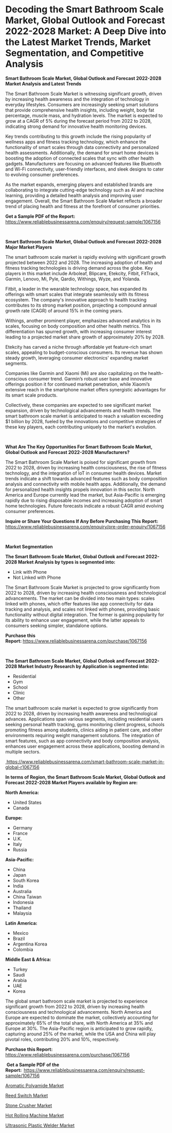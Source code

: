 <p><h1>Decoding the Smart Bathroom Scale Market, Global Outlook and Forecast 2022-2028 Market: A Deep Dive into the Latest Market Trends, Market Segmentation, and Competitive Analysis</h1></p><p><strong>Smart Bathroom Scale Market, Global Outlook and Forecast 2022-2028 Market Analysis and Latest Trends</strong></p>
<p><p>The Smart Bathroom Scale Market is witnessing significant growth, driven by increasing health awareness and the integration of technology in everyday lifestyles. Consumers are increasingly seeking smart solutions that provide comprehensive health insights, including weight, body fat percentage, muscle mass, and hydration levels. The market is expected to grow at a CAGR of 5% during the forecast period from 2022 to 2028, indicating strong demand for innovative health monitoring devices.</p><p>Key trends contributing to this growth include the rising popularity of wellness apps and fitness tracking technology, which enhance the functionality of smart scales through data connectivity and personalized health assessments. Additionally, the demand for smart home devices is boosting the adoption of connected scales that sync with other health gadgets. Manufacturers are focusing on advanced features like Bluetooth and Wi-Fi connectivity, user-friendly interfaces, and sleek designs to cater to evolving consumer preferences.</p><p>As the market expands, emerging players and established brands are collaborating to integrate cutting-edge technology such as AI and machine learning, providing a detailed health analysis and improving user engagement. Overall, the Smart Bathroom Scale Market reflects a broader trend of placing health and fitness at the forefront of consumer priorities.</p></p>
<p><strong>Get a Sample PDF of the Report:&nbsp;</strong> <a href="https://www.reliablebusinessarena.com/enquiry/request-sample/1067156">https://www.reliablebusinessarena.com/enquiry/request-sample/1067156</a></p>
<p>&nbsp;</p>
<p><strong>Smart Bathroom Scale Market, Global Outlook and Forecast 2022-2028 Major Market Players</strong></p>
<p><p>The smart bathroom scale market is rapidly evolving with significant growth projected between 2022 and 2028. The increasing adoption of health and fitness tracking technologies is driving demand across the globe. Key players in this market include Arboleaf, Blipcare, Etekcity, Fitbit, FitTrack, Garmin, Lenovo, Mi, Pyle, Qardio, Withings, Wyze, and Yolanda.</p><p>Fitbit, a leader in the wearable technology space, has expanded its offerings with smart scales that integrate seamlessly with its fitness ecosystem. The company's innovative approach to health tracking contributes to its strong market position, projecting a compound annual growth rate (CAGR) of around 15% in the coming years.</p><p>Withings, another prominent player, emphasizes advanced analytics in its scales, focusing on body composition and other health metrics. This differentiation has spurred growth, with increasing consumer interest leading to a projected market share growth of approximately 20% by 2028.</p><p>Etekcity has carved a niche through affordable yet feature-rich smart scales, appealing to budget-conscious consumers. Its revenue has shown steady growth, leveraging consumer electronics' expanding market segments.</p><p>Companies like Garmin and Xiaomi (Mi) are also capitalizing on the health-conscious consumer trend. Garmin’s robust user base and innovative offerings position it for continued market penetration, while Xiaomi’s extensive reach in the smartphone market offers synergistic advantages for its smart scale products.</p><p>Collectively, these companies are expected to see significant market expansion, driven by technological advancements and health trends. The smart bathroom scale market is anticipated to reach a valuation exceeding $1 billion by 2028, fueled by the innovations and competitive strategies of these key players, each contributing uniquely to the market's evolution.</p></p>
<p>&nbsp;</p>
<p><strong>What Are The Key Opportunities For Smart Bathroom Scale Market, Global Outlook and Forecast 2022-2028 Manufacturers?</strong></p>
<p><p>The Smart Bathroom Scale Market is poised for significant growth from 2022 to 2028, driven by increasing health consciousness, the rise of fitness technology, and the integration of IoT in consumer health devices. Market trends indicate a shift towards advanced features such as body composition analysis and connectivity with mobile health apps. Additionally, the demand for personalized health insights propels innovation in this sector. North America and Europe currently lead the market, but Asia-Pacific is emerging rapidly due to rising disposable incomes and increasing adoption of smart home technologies. Future forecasts indicate a robust CAGR amid evolving consumer preferences.</p></p>
<p><strong>Inquire or Share Your Questions If Any Before Purchasing This Report:</strong> <a href="https://www.reliablebusinessarena.com/enquiry/pre-order-enquiry/1067156">https://www.reliablebusinessarena.com/enquiry/pre-order-enquiry/1067156</a></p>
<p>&nbsp;</p>
<p><strong>Market Segmentation</strong></p>
<p><strong>The Smart Bathroom Scale Market, Global Outlook and Forecast 2022-2028 Market Analysis by types is segmented into:</strong></p>
<p><ul><li>Link with Phone</li><li>Not Linked with Phone</li></ul></p>
<p><p>The Smart Bathroom Scale Market is projected to grow significantly from 2022 to 2028, driven by increasing health consciousness and technological advancements. The market can be divided into two main types: scales linked with phones, which offer features like app connectivity for data tracking and analysis, and scales not linked with phones, providing basic functionality without digital integration. The former is gaining popularity for its ability to enhance user engagement, while the latter appeals to consumers seeking simpler, standalone options.</p></p>
<p><strong>Purchase this Report:&nbsp;</strong><a href="https://www.reliablebusinessarena.com/purchase/1067156">https://www.reliablebusinessarena.com/purchase/1067156</a></p>
<p>&nbsp;</p>
<p><strong>The Smart Bathroom Scale Market, Global Outlook and Forecast 2022-2028 Market Industry Research by Application is segmented into:</strong></p>
<p><ul><li>Residential</li><li>Gym</li><li>School</li><li>Clinic</li><li>Other</li></ul></p>
<p><p>The smart bathroom scale market is expected to grow significantly from 2022 to 2028, driven by increasing health awareness and technological advances. Applications span various segments, including residential users seeking personal health tracking, gyms monitoring client progress, schools promoting fitness among students, clinics aiding in patient care, and other environments requiring weight management solutions. The integration of smart features, such as app connectivity and body composition analysis, enhances user engagement across these applications, boosting demand in multiple sectors.</p></p>
<p><a href="https://www.reliablebusinessarena.com/smart-bathroom-scale-market-in-global-r1067156">&nbsp;https://www.reliablebusinessarena.com/smart-bathroom-scale-market-in-global-r1067156</a></p>
<p><strong>In terms of Region, the Smart Bathroom Scale Market, Global Outlook and Forecast 2022-2028 Market Players available by Region are:</strong></p>
<p>
    <p> <strong> North America: </strong>
        <ul>
            <li>United States</li>
            <li>Canada</li>
        </ul>
        </p> 
    <p> <strong> Europe: </strong>
        <ul>
            <li>Germany</li>
            <li>France</li>
            <li>U.K.</li>
            <li>Italy</li>
            <li>Russia</li>
        </ul>
        </p> 
    <p> <strong> Asia-Pacific: </strong>
        <ul>
            <li>China</li>
            <li>Japan</li>
            <li>South Korea</li>
            <li>India</li>
            <li>Australia</li>
            <li>China Taiwan</li>
            <li>Indonesia</li>
            <li>Thailand</li>
            <li>Malaysia</li>
        </ul>
        </p> 
    <p> <strong> Latin America: </strong>
        <ul>
            <li>Mexico</li>
            <li>Brazil</li>
            <li>Argentina Korea</li>
            <li>Colombia</li>
        </ul>
        </p> 
    <p> <strong> Middle East & Africa: </strong>
        <ul>
            <li>Turkey</li>
            <li>Saudi</li>
            <li>Arabia</li>
            <li>UAE</li>
            <li>Korea</li>
        </ul>
    </p>
    </p>
<p><p>The global smart bathroom scale market is projected to experience significant growth from 2022 to 2028, driven by increasing health consciousness and technological advancements. North America and Europe are expected to dominate the market, collectively accounting for approximately 65% of the total share, with North America at 35% and Europe at 30%. The Asia-Pacific region is anticipated to grow rapidly, capturing around 25% of the market, while the USA and China will play pivotal roles, contributing 20% and 10%, respectively.</p></p>
<p><strong>Purchase this Report: </strong><a href="https://www.reliablebusinessarena.com/purchase/1067156">https://www.reliablebusinessarena.com/purchase/1067156</a></p>
<p>&nbsp;<strong>Get a Sample PDF of the Report:&nbsp;&nbsp;</strong><a href="https://www.reliablebusinessarena.com/enquiry/request-sample/1067156">https://www.reliablebusinessarena.com/enquiry/request-sample/1067156</a></p>
<p><strong></strong></p>
<p><p><a href="https://issuu.com/reportprime-2/docs/aromatic-polyamide-market-size-2030_e6b8b4780b904f">Aromatic Polyamide Market</a></p><p><a href="https://www.linkedin.com/pulse/unlocking-growth-potential-market-strategic-analysis-reed-g6wmf?trackingId=sBYxwv06QKaQ%2BzbdkU8M%2Fg%3D%3D">Reed Switch Market</a></p><p><a href="https://medium.com/@jo3xcablin/the-global-stone-crusher-market-is-a-dynamic-and-growing-industry-b29262bbf0b4">Stone Crusher Market</a></p><p><a href="https://medium.com/@jo3xcablin/the-growth-of-the-hot-rolling-machine-market-has-been-significant-driven-by-various-critical-48a078ad8cb3">Hot Rolling Machine Market</a></p><p><a href="https://www.linkedin.com/pulse/ultrasonic-plastic-welder-industry-analysis-report-its-market-iwtxf?trackingId=Q6SgA4wjROakMaaP5ZmZUQ%3D%3D">Ultrasonic Plastic Welder Market</a></p></p>